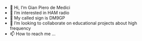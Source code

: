 - 👋 Hi, I’m Gian Piero de Medici
- 👀 I’m interested in HAM radio
- 🌱 My called sign is DM9GP
- 💞️ I’m looking to collaborate on educational projects about high frequency 
- 📫 How to reach me ...

<!---
dm9gp/dm9gp is a ✨ special ✨ repository because its `README.md` (this file) appears on your GitHub profile.
You can click the Preview link to take a look at your changes.
--->

